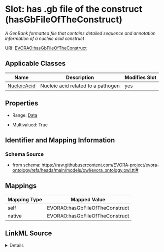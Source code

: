 

# Slot: has .gb file of the construct (hasGbFileOfTheConstruct)


_A GenBank formatted file that contains detailed sequence and annotation information of a nucleic acid construct_





URI: [EVORAO:hasGbFileOfTheConstruct](https://raw.githubusercontent.com/EVORA-project/evora-ontology/refs/heads/main/models/owl/evora_ontology.owl.ttl#hasGbFileOfTheConstruct)



<!-- no inheritance hierarchy -->





## Applicable Classes

| Name | Description | Modifies Slot |
| --- | --- | --- |
| [NucleicAcid](NucleicAcid.md) | Nucleic acid related to a pathogen |  yes  |







## Properties

* Range: [Data](Data.md)

* Multivalued: True





## Identifier and Mapping Information







### Schema Source


* from schema: https://raw.githubusercontent.com/EVORA-project/evora-ontology/refs/heads/main/models/owl/evora_ontology.owl.ttl#




## Mappings

| Mapping Type | Mapped Value |
| ---  | ---  |
| self | EVORAO:hasGbFileOfTheConstruct |
| native | EVORAO:hasGbFileOfTheConstruct |




## LinkML Source

<details>
```yaml
name: hasGbFileOfTheConstruct
description: A GenBank formatted file that contains detailed sequence and annotation
  information of a nucleic acid construct
title: has .gb file of the construct
from_schema: https://raw.githubusercontent.com/EVORA-project/evora-ontology/refs/heads/main/models/owl/evora_ontology.owl.ttl#
rank: 1000
alias: hasGbFileOfTheConstruct
domain_of:
- Nucleic Acid
range: Data
required: false
multivalued: true

```
</details>